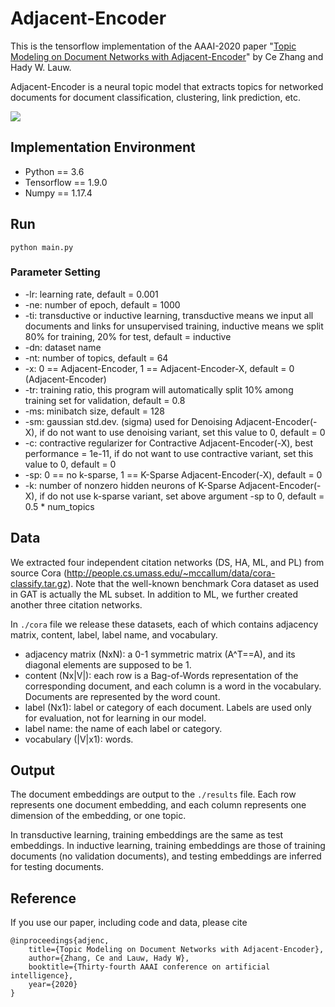 # Adjacent-Encoder
This is the tensorflow implementation of the AAAI-2020 paper "[Topic Modeling on Document Networks with Adjacent-Encoder](/figure/AAAI20-Adjacent-Encoder.pdf)" by Ce Zhang and Hady W. Lauw.

Adjacent-Encoder is a neural topic model that extracts topics for networked documents for document classification, clustering, link prediction, etc.

![](/figure/model_comparison.jpg)

## Implementation Environment
- Python == 3.6
- Tensorflow == 1.9.0
- Numpy == 1.17.4

## Run
`python main.py`

### Parameter Setting
- -lr: learning rate, default = 0.001
- -ne: number of epoch, default = 1000
- -ti: transductive or inductive learning, transductive means we input all documents and links for unsupervised training, inductive means we split 80% for training, 20% for test, default = inductive
- -dn: dataset name
- -nt: number of topics, default = 64
- -x: 0 == Adjacent-Encoder, 1 == Adjacent-Encoder-X, default = 0 (Adjacent-Encoder)
- -tr: training ratio, this program will automatically split 10% among training set for validation, default = 0.8
- -ms: minibatch size, default = 128
- -sm: gaussian std.dev. (sigma) used for Denoising Adjacent-Encoder(-X), if do not want to use denoising variant, set this value to 0, default = 0
- -c: contractive regularizer for Contractive Adjacent-Encoder(-X), best performance = 1e-11, if do not want to use contractive variant, set this value to 0, default = 0
- -sp: 0 == no k-sparse, 1 == K-Sparse Adjacent-Encoder(-X), default = 0
- -k: number of nonzero hidden neurons of K-Sparse Adjacent-Encoder(-X), if do not use k-sparse variant, set above argument -sp to 0, default = 0.5 * num_topics

## Data
We extracted four independent citation networks (DS, HA, ML, and PL) from source Cora (http://people.cs.umass.edu/~mccallum/data/cora-classify.tar.gz). Note that the well-known benchmark Cora dataset as used in GAT is actually the ML subset. In addition to ML, we further created another three citation networks.

In `./cora` file we release these datasets, each of which contains adjacency matrix, content, label, label name, and vocabulary.

- adjacency matrix (NxN): a 0-1 symmetric matrix (A^T==A), and its diagonal elements are supposed to be 1.
- content (Nx|V|): each row is a Bag-of-Words representation of the corresponding document, and each column is a word in the vocabulary. Documents are represented by the word count.
- label (Nx1): label or category of each document. Labels are used only for evaluation, not for learning in our model.
- label name: the name of each label or category.
- vocabulary (|V|x1): words.

## Output
The document embeddings are output to the `./results` file. Each row represents one document embedding, and each column represents one dimension of the embedding, or one topic.

In transductive learning, training embeddings are the same as test embeddings. In inductive learning, training embeddings are those of training documents (no validation documents), and testing embeddings are inferred for testing documents.

## Reference
If you use our paper, including code and data, please cite

```
@inproceedings{adjenc,
    title={Topic Modeling on Document Networks with Adjacent-Encoder},
    author={Zhang, Ce and Lauw, Hady W},
    booktitle={Thirty-fourth AAAI conference on artificial intelligence},
    year={2020}
}
```
